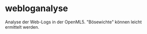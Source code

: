 webloganalyse
=============

Analyse der Web-Logs in der OpenML5. "Bösewichte" können leicht ermittelt werden.